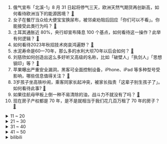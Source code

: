 1. 俄气宣布「北溪-1」8 月 31 日起将停气三天，欧洲天然气期货再创新高，如何看待欧洲当下的能源困境？ [:link:](https://www.zhihu.com/question/549195053)
2. 女子在餐厅当众给大便宝宝换尿布，被邻桌劝阻后回应「你们可以不看」。你能接受此类行为吗？ [:link:](https://www.zhihu.com/question/549119177)
3. 土耳其通胀近 80%，央行却宣布降息 100 个基点，如何看待这一操作？此举有何逻辑？ [:link:](https://www.zhihu.com/question/549216923)
4. 如何看待2023年秋招技术岗哀鸿遍野？ [:link:](https://www.zhihu.com/question/548980924)
5. 水泥寿命是60一70年，那么多的水利大坝70年以后会如何？ [:link:](https://www.zhihu.com/question/55783856)
6. 刘慈欣如何创造出这么多好听又高级的名称，比如「破壁人」「执剑人」「思想钢印」等？ [:link:](https://www.zhihu.com/question/343924528)
7. 苹果曝出严重安全漏洞，黑客可全面控制设备，iPhone、iPad 等多种型号受影响，哪些信息值得关注？ [:link:](https://www.zhihu.com/question/549286232)
8. 3岁孩子坐高铁吵闹，乘客同家长起冲突，被家长指责「这辈子别生孩子了」。如何看待此事? [:link:](https://www.zhihu.com/question/549169365)
9. 如果往航母甲板上倒一种不易清除的油，战斗力不就没有了吗？ [:link:](https://www.zhihu.com/question/453450167)
10. 现在房子产权都是 70 年，是不是就相当于我们花几百万租了 70 年的房子？ [:link:](https://www.zhihu.com/question/292725148)
<details>
<summary>11 ~ 20</summary>

11. 专家表示，全球至少近十年或更长时间都将频发高温，甚至超高温天气，我们该如何科学有效地应对？ [:link:](https://www.zhihu.com/question/549261689)
12. 现在考清北难还是 30 年前考清北难? [:link:](https://www.zhihu.com/question/522733176)
13. 韩国检方开始对文在寅前政府展开搜查，共同民主党批「这是政治报复」，有哪些信息值得关注？ [:link:](https://www.zhihu.com/question/549234681)
14. 考研政治一般从几月份开始准备？ [:link:](https://www.zhihu.com/question/378053241)
15. 骁龙8GEN1为什么不用在笔记本上呢？ [:link:](https://www.zhihu.com/question/545393003)
16. RNG 1:3 不敌 EDG，他们输在哪？进 S12 世界赛还有哪些可能性？ [:link:](https://www.zhihu.com/question/549267986)
17. 为什么农历误差如此之大，能闰一个月？ [:link:](https://www.zhihu.com/question/514307216)
18. 比特币一度跌超 9%，近 17 万人爆仓，以太坊盘一度大跌 10%，哪些信息值得关注？ [:link:](https://www.zhihu.com/question/549195048)
19. 如果你穿越进了《甄嬛传》你愿意当谁？ [:link:](https://www.zhihu.com/question/378551167)
20. 如何看待专家称取消公摊面积不可行？公摊不合理如何维权，取消公摊是否合理？ [:link:](https://www.zhihu.com/question/549243221)
</details>
<details>
<summary>21 ~ 30</summary>

21. 孩子马上一年级，之前没有过幼小衔接，现在看到其他孩子识字很广，作为家长有点焦虑，怎样才能让孩子不掉队？ [:link:](https://www.zhihu.com/question/548410173)
22. 厅局风穿搭背后体现了什么样的审美哲学？ [:link:](https://www.zhihu.com/question/540035049)
23. 我下五子棋，柯洁下围棋，我胜率多大？ [:link:](https://www.zhihu.com/question/549096812)
24. 为啥银行就这么不愿意让我提前还贷？ [:link:](https://www.zhihu.com/question/548762567)
25. 广东人为什么这么喜欢买雷克萨斯？ [:link:](https://www.zhihu.com/question/432711041)
26. 打完俄罗斯的乌克兰还有未来吗? [:link:](https://www.zhihu.com/question/547578221)
27. 为什么那么多人骂佟湘玉？ [:link:](https://www.zhihu.com/question/377828060)
28. 「葡萄中的爱马仕」阳光玫瑰葡萄价格从「百元档」掉入「十元档」，为什么会出现这样的情况？ [:link:](https://www.zhihu.com/question/549207620)
29. 坐高铁时你的座位被一位买了无座票的怀孕女士坐了，你会怎么做？ [:link:](https://www.zhihu.com/question/320121390)
30. 如何评价“人人持枪，他才不乱”这一观点，有其合理性吗？ [:link:](https://www.zhihu.com/question/536302789)
</details>
<details>
<summary>31 ~ 40</summary>

31. 6 名「港独」组织成员承认「串谋颠覆国家政权罪」，将会受到什么法律惩罚，还有哪些信息值得关注？ [:link:](https://www.zhihu.com/question/549215381)
32. 如何评价《这！就是街舞》第五季第二期？ [:link:](https://www.zhihu.com/question/548898867)
33. 电影《隐入尘烟》中有哪些细思极恐的细节？ [:link:](https://www.zhihu.com/question/516290298)
34. 《原神》如何忍住不抽，攒起原石？ [:link:](https://www.zhihu.com/question/548977042)
35. 你觉得《中国说唱巅峰对决》第九期杨和苏和 GAI 周延谁赢了？ [:link:](https://www.zhihu.com/question/549222816)
36. 电视剧《欢乐颂 3》拍得怎么样？好看吗？ [:link:](https://www.zhihu.com/question/547993962)
37. 如何看待中国驻美使馆回应反华不法分子滋扰使馆「多次向美提出严正交涉，未被制止反而愈加猖狂」？ [:link:](https://www.zhihu.com/question/549212829)
38. 2022 LPL 季后赛 WBG 不敌 LNG，TheShy 该何去何从？ [:link:](https://www.zhihu.com/question/549144339)
39. 初一初二完全没有心思学习，到了初三才努力还有意义吗？ [:link:](https://www.zhihu.com/question/544538995)
40. 2022 KPL 夏季赛重庆狼队 4:2 北京WB，如何评价这场比赛？ [:link:](https://www.zhihu.com/question/549284610)
</details>
<details>
<summary>41 ~ 50</summary>

41. 《披荆斩棘》这一季里哪位哥哥最可能复制王心凌的翻红之路？ [:link:](https://www.zhihu.com/question/549071667)
42. 中式恐怖元素有哪些？ [:link:](https://www.zhihu.com/question/401235094)
43. 小米手机出货量连续两个季度下滑，面临清库存与高端化两大难题，为何会出现这一状况？小米手机业务前景如何？ [:link:](https://www.zhihu.com/question/549307116)
44. 因水位下降，四川乐山大佛「真身」全部显露，如何看待这一现象？你对乐山大佛有哪些了解？ [:link:](https://www.zhihu.com/question/549275741)
45. 中央气象台发布气象干旱橙色预警，预计未来三天旱区维持高温少雨天气，需要做好哪些预防工作？ [:link:](https://www.zhihu.com/question/549244174)
46. 美国计划在 2 至 3 个月内向乌克兰提供地对空导弹系统，这会对俄乌局势带来哪些影响？ [:link:](https://www.zhihu.com/question/549284490)
47. 长征系列火箭创造连续 103 次发射成功新纪录，新一代载人火箭和重型火箭研制中，有什么看点？ [:link:](https://www.zhihu.com/question/549181748)
48. 如何评价古天乐的科幻片《明日战记》？ [:link:](https://www.zhihu.com/question/546418259)
49. 如何评价综艺《中国说唱巅峰对决》第九期？ [:link:](https://www.zhihu.com/question/549210525)
50. 领导总让我做杂活我该怎么办？有什么应对的好方法？   ? [:link:](https://www.zhihu.com/question/549123497)
</details><details>
<summary>bilibili</summary>

1. 《黑神话：悟空》6分钟实机剧情片段 [:link:](//www.bilibili.com/video/BV1tN4y1F79k)
2. 《黑神话：悟空》全球独家 8分钟实机试玩 | 4K RTX ON [:link:](//www.bilibili.com/video/BV1t14y1t7rz)
3. 这还能是.....植物大战僵尸【2】！？戴夫的老年生活！ [:link:](//www.bilibili.com/video/BV1Fd4y1N79Y)
4. 久等了！尽我所能把醒狮酥呈现给大家，我们中国也有属于自己的面点艺术品。 [:link:](//www.bilibili.com/video/BV13V4y1x7Qv)
5. 我玩MC人玩麻了…… [:link:](//www.bilibili.com/video/BV1Za4y1f7HD)
6. 《原神》提纳里角色PV——「书已尽言」 [:link:](//www.bilibili.com/video/BV1914y1b7cV)
7. 这种东西为什么还有人在卖，还有人在买？ [:link:](//www.bilibili.com/video/BV1tG411b7Sr)
8. 谢谢B站，我成功了！！！ [:link:](//www.bilibili.com/video/BV19V4y1s7AF)
9. 《以退为进，已守为攻，妙哉》夏季锦标赛第十三场，现在开始！ [:link:](//www.bilibili.com/video/BV1Ca4y1f7TY)
10. 【诱拐小流浪计划】流浪、碰瓷、奶音、话痨、听话、要素过多！！vol.003 [:link:](//www.bilibili.com/video/BV1DS4y1p7FL)
<details>
<summary>11 ~ 20</summary>

11. 【医学博士】熬夜到几点会猝死？I 请为自己看完这个视频 [:link:](//www.bilibili.com/video/BV1bS4y1W7A5)
12. 无拘 | 林俊杰 X《永劫无间》 周年主题曲 [:link:](//www.bilibili.com/video/BV1Hg411r75D)
13. 你这崩坏3是假的吧，来玩这款真崩坏3！ [:link:](//www.bilibili.com/video/BV14N4y1F7Tg)
14. 搭！ [:link:](//www.bilibili.com/video/BV1Re4y1f7N8)
15. 唢呐不想再平平无奇了 Normal no more [:link:](//www.bilibili.com/video/BV1ia4y1f7nW)
16. 夏天容易缺水，西瓜汁还有鸡汤都能喝，能喝一点点…… [:link:](//www.bilibili.com/video/BV1kY4y1c7Vy)
17. 总有坏人想看我笑话，不会让你们得逞，有爱我的人堡护我。 [:link:](//www.bilibili.com/video/BV1aN4y1F7vT)
18. 【4K】历时六年，我在游戏中实现了云计算 [:link:](//www.bilibili.com/video/BV16G411t729)
19. 法国在耶路撒冷为啥有块地？【小约翰】 [:link:](//www.bilibili.com/video/BV11t4y1J7wU)
20. 耗时2个月，制作2000年前的神秘调料！ [:link:](//www.bilibili.com/video/BV1Md4y1Z7Db)
</details>
<details>
<summary>21 ~ 30</summary>

21. 我本来就是普通人，别对我期望太高。 [:link:](//www.bilibili.com/video/BV1XG4y1a7oT)
22. 【心理科普】毁孩子小妙招。希望家长刷到 [:link:](//www.bilibili.com/video/BV1ra4y1f7uS)
23. 《 奇 怪 的 小 沙 雕 增 加 了 》 [:link:](//www.bilibili.com/video/BV1vT411c7Pv)
24. 《灌汤小笼包》，蚊师傅的第三次面食之旅能否成功？ [:link:](//www.bilibili.com/video/BV1Dt4y1J7Yg)
25. 江 南 四 大 IKUN [:link:](//www.bilibili.com/video/BV1d14y1473u)
26. BLACKPINK回归先行曲Pink Venom MV公开 [:link:](//www.bilibili.com/video/BV1md4y1R7nS)
27. 我们飞了1500公里，就为了来看这家店的老板娘【还愿挑战ep13-治愈研究所】 [:link:](//www.bilibili.com/video/BV1Sd4y1R76E)
28. 各位爸爸妈妈们，抱歉了~ [:link:](//www.bilibili.com/video/BV16V4y1s7Ba)
29. 【时代少年团】《时代夏令营》06：嘘！请降低音量 [:link:](//www.bilibili.com/video/BV1iT411c7ae)
30. 猫德动物医院接连遭遗弃，怨大兔喜提加长账单 [:link:](//www.bilibili.com/video/BV1yt4y1g7DE)
</details>
<details>
<summary>31 ~ 40</summary>

31. 反猫德联盟已经打入猫德学院，此地已不宜久留 [:link:](//www.bilibili.com/video/BV1sW4y1b78A)
32. 崩坏3「纯真梦歌」线上音乐会预告动画 [:link:](//www.bilibili.com/video/BV1yt4y1J7sK)
33. 为期两个月的年假开始了，赶紧吃点羊杂汤补一补。 [:link:](//www.bilibili.com/video/BV1rY4y1c7uB)
34. 《不看可惜》的50万粉福利 [:link:](//www.bilibili.com/video/BV19T411c7pf)
35. 要脸，别赞 [:link:](//www.bilibili.com/video/BV1MS4y1W7vq)
36. 0 元 购，但 逃 得 快！ [:link:](//www.bilibili.com/video/BV1dY4y1c7N7)
37. 见过金发最好看的人！爱豆就要染发染发染发！！ [:link:](//www.bilibili.com/video/BV1sS4y1W7Fi)
38. 【荒野大镖客2】我的亚瑟比任何人都需要救赎  （熊猫版） [:link:](//www.bilibili.com/video/BV1oW4y1h7sj)
39. 在互联网看多了高品质的生活，而丢失了自己的普通，所以大家忘了普通人是什么样的了 [:link:](//www.bilibili.com/video/BV1VN4y1V7ij)
40. 【中气爱】今年为什么热成这样？2022超强高温的底层逻辑 [:link:](//www.bilibili.com/video/BV16a4y1f7Pj)
</details>
<details>
<summary>41 ~ 50</summary>

41. 不小心按到了网吧总电源后是怎么解决 [:link:](//www.bilibili.com/video/BV1jg411C7c4)
42. 宝们，我回来了！8月25日上午10点，中华小子高清重制即将重磅回归 [:link:](//www.bilibili.com/video/BV16P411j7ZA)
43. 终于还是下手了！复刻了30年前一款糕点！！ [:link:](//www.bilibili.com/video/BV1zd4y1w7Tf)
44. 【阿斗】季均9.5！斩获47个艾美奖火爆全球，美剧史诗巨作《权力的游戏》第1期 [:link:](//www.bilibili.com/video/BV1rW4y1b7EM)
45. 被泼红油漆、作品差评，“语文女神”冰心到底怎么了？ [:link:](//www.bilibili.com/video/BV1aS4y1W7qV)
46. 《明日方舟》危机合约新赛季「尘环行动」宣传PV [:link:](//www.bilibili.com/video/BV14G411b7VF)
47. 有没有一种可能 我只是去上学 [:link:](//www.bilibili.com/video/BV1wY4y1F7ms)
48. 把3个emoji放在一起就能变身美少女！？ [:link:](//www.bilibili.com/video/BV1WP411j7oH)
49. 宇宙级打击！十万米高空精准秒木桩，艾琳你学得废吗 [:link:](//www.bilibili.com/video/BV1TG4y1Y7o3)
50. 【原神】不来听听云先生的新曲吗？ [:link:](//www.bilibili.com/video/BV1yU4y1r7UK)
</details>
<details>
<summary>51 ~ 60</summary>

51. 五首熟悉却又叫不出歌名的BGM❗你听过几首？一定要听到最后⚠️——钢琴Free Lucky，a thousand miles，end，his theme写不下了 [:link:](//www.bilibili.com/video/BV1oG411t7LB)
52. 瞬间不想结婚了 [:link:](//www.bilibili.com/video/BV1Kd4y1N7jM)
53. 点进来被骗！《Never Gonna Give You Up》高清重拍 [:link:](//www.bilibili.com/video/BV1EN4y1V7MB)
54. 【张予曦】前方心动暴击！面纱掉落是谁在疯狂心动 [:link:](//www.bilibili.com/video/BV1tW4y1h72Q)
55. 【明日方舟】“理想城：长夏狂欢季”IC-EX1~8平民全关卡低配攻略（含突袭）！阵容平民+低练度+语音详解的愉悦攻略！《明日方舟》|魔法Zc目录 [:link:](//www.bilibili.com/video/BV1ng411r7th)
56. 每天一杯奶茶，血液竟会变成乳白色？ [:link:](//www.bilibili.com/video/BV1tB4y1L7HA)
57. 科幻电影《流浪地球2》首发预告，李雪健危难中彰显责任与使命 [:link:](//www.bilibili.com/video/BV12t4y1J7um)
58. 印度到底相当于中国的哪一年？【懂点儿啥】 [:link:](//www.bilibili.com/video/BV1za4y1f7R5)
59. 霸权横飞！文艺复兴！2022十月新番扫雷推荐 [:link:](//www.bilibili.com/video/BV1pg411r7dA)
60. 山城小栗旬再战女发！这次挑战更高难度的！！ [:link:](//www.bilibili.com/video/BV1FY4y1w7DA)
</details>
<details>
<summary>61 ~ 70</summary>

61. 【政治】“开卷费笔，闭卷费神” [:link:](//www.bilibili.com/video/BV1p14y1t7RQ)
62. 我养了一朵云 [:link:](//www.bilibili.com/video/BV13U4y1k7Vx)
63. 高评分外卖轻食店吃出活虫，开在垃圾场旁边？【慧小媛】 [:link:](//www.bilibili.com/video/BV1ZY4y1c73J)
64. 开学在即！郑州龙子湖大学城15所大学超23万师生即将返校 [:link:](//www.bilibili.com/video/BV1JB4y1B7rD)
65. Shadow Of The Sun 清唱 [:link:](//www.bilibili.com/video/BV1EB4y1B7Wq)
66. 【巫师】网红与资本简史 [:link:](//www.bilibili.com/video/BV1Ja411N7zD)
67. 这才是夏天的真正意义！！ [:link:](//www.bilibili.com/video/BV1Dd4y1o7s8)
68. 千辛万苦，只为给猛禽一个温暖的家！ [:link:](//www.bilibili.com/video/BV1mU4y1C792)
69. ⚡必须点击，不得不玩⚡ [:link:](//www.bilibili.com/video/BV1Ue4y1f7zZ)
70. 讲一下捡来的小猫咪和我这半年的故事 爱你 [:link:](//www.bilibili.com/video/BV1La411Z79R)
</details>
<details>
<summary>71 ~ 80</summary>

71. 想死后烧出舍利子吗  来来喝点加拿大的自来水 [:link:](//www.bilibili.com/video/BV1Yt4y1J7R4)
72. 连环整蛊！女友生气打我居然把我头打飞了？她人傻了！ [:link:](//www.bilibili.com/video/BV1La411d7ze)
73. 【补档】全员巅峰时期 [:link:](//www.bilibili.com/video/BV1Na411d7yo)
74. 我妈以为我是这样打游戏的2 [:link:](//www.bilibili.com/video/BV19T411A7Uk)
75. 他变了。 [:link:](//www.bilibili.com/video/BV17V4y1s7od)
76. 【原神3D小动画】生活不易！锅巴卖艺！ [:link:](//www.bilibili.com/video/BV1Eg411C76F)
77. 我太讨厌开学了 [:link:](//www.bilibili.com/video/BV1fG411t7So)
78. 惊喜～是通过了漫长的准备、等待和时机。 [:link:](//www.bilibili.com/video/BV1KV4y1x7PD)
79. 只有格鲁能记住每个小黄人的名字 [:link:](//www.bilibili.com/video/BV1RG4y1a7xJ)
80. 没流量有多惨？影帝级演员都无人在意 [:link:](//www.bilibili.com/video/BV1sd4y1P7uT)
</details>
<details>
<summary>81 ~ 90</summary>

81. 路走窄了，大师兄！ [:link:](//www.bilibili.com/video/BV1Ea411d7XM)
82. 这样的公司你敢来上班吗 [:link:](//www.bilibili.com/video/BV1SW4y1b7FF)
83. 惊天魔盗团拍的还是保守了的珍贵影像 [:link:](//www.bilibili.com/video/BV1xN4y1V7k9)
84. 全新说唱单曲《把爱留在CS:GO》 [:link:](//www.bilibili.com/video/BV1eT411c7wV)
85. 只要鬼不叫我绝对不叫....啊啊啊! 多人恐怖游戏【后室】 [:link:](//www.bilibili.com/video/BV1t14y1t7ee)
86. 灾 难 总 是 慢 我 好 几 步！ [:link:](//www.bilibili.com/video/BV1St4y1J7P2)
87. 风一样的男人？ [:link:](//www.bilibili.com/video/BV1xW4y1h7Wt)
88. 官有多大，酒有多低 [:link:](//www.bilibili.com/video/BV1dB4y1B7sU)
89. 逃离蟹堡王 [:link:](//www.bilibili.com/video/BV17d4y1P7nm)
90. 准大一大二必看｜成为凶残的绩点刺客｜卷成年级top1%·奖学金拿到手软｜全网最强大学刷分指南【刺客列传】 [:link:](//www.bilibili.com/video/BV1Zt4y1g7H3)
</details>
<details>
<summary>91 ~ 100</summary>

91. 阿尼亚手痒难耐😡渴望打架💢 [:link:](//www.bilibili.com/video/BV1nB4y1z7GD)
92. 究极受苦！jumpking！但是真人版！ [:link:](//www.bilibili.com/video/BV1gd4y1Z765)
93. 《 最 强 蟹 黄 堡 》 [:link:](//www.bilibili.com/video/BV1vv4y1c734)
94. 黑 怕 空 姐 [:link:](//www.bilibili.com/video/BV1J14y1b7y5)
95. 人的底线是会一步步降低的。 [:link:](//www.bilibili.com/video/BV1rU4y1r7yg)
96. 当你可以制作「超级熔炉」来获得特殊物品!!？ [:link:](//www.bilibili.com/video/BV1pa41157fu)
97. 前一秒有多嚣张，下一秒就有多悲伤。 [:link:](//www.bilibili.com/video/BV1LG411b7GD)
98. 《崩坏：星穹铁道》EP ：「雪融于烬」 [:link:](//www.bilibili.com/video/BV18G4y1a7Pg)
99. 你坚持的东西总有一天会反过来拥抱你 [:link:](//www.bilibili.com/video/BV1AU4y1y7GU)
100. 【原神】耗时一年，我终于还完了这7000只若陀龙王 [:link:](//www.bilibili.com/video/BV1JB4y1B7ZE)
</details></details>